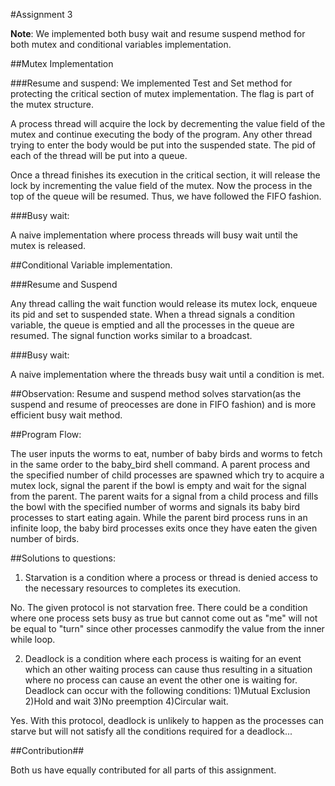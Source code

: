 #Assignment 3

**Note**: We implemented both busy wait and resume suspend method for both mutex and conditional variables implementation.

##Mutex Implementation

###Resume and suspend:
We implemented Test and Set method for protecting the critical section of mutex implementation. The flag is part of the mutex structure.

A process thread will acquire the lock by decrementing the value field of the mutex and continue executing the body of the program. Any other thread trying to enter the body would be put into the suspended state. The pid of each of the thread will be put into a queue.

Once a thread finishes its execution in the critical section, it will release the lock by incrementing the value field of the mutex. Now the process in the top of the queue will be resumed. Thus, we have followed the FIFO fashion.

###Busy wait:

A naive implementation where process threads will busy wait until the mutex is released.


##Conditional Variable implementation.

###Resume and Suspend

Any thread calling the wait function would release its mutex lock, enqueue its pid and set to suspended state. When a thread signals a condition variable, the queue is emptied and all the processes in the queue are resumed. The signal function works similar to a broadcast.

###Busy wait:

A naive implementation where the threads busy wait until a condition is met.

##Observation:
Resume and suspend method solves starvation(as the suspend and resume of preocesses are done in FIFO fashion) and is more efficient busy wait method.

##Program Flow:

The user inputs the worms to eat, number of baby birds and worms to fetch in the same order to the baby_bird shell command. A parent process and the specified number of child processes are spawned which try to acquire a mutex lock, signal the parent if the bowl is empty and wait for the signal from the parent.
The parent waits for a signal from a child process and fills the bowl with the specified number of worms and signals its baby bird processes to start eating again. While the parent bird process runs in an infinite loop, the baby bird processes exits once they have eaten the given number of birds.

##Solutions to questions:

1) Starvation is a condition where a process or thread is denied access to the necessary resources to completes its execution.

No. The given protocol is not starvation free. There could be a condition where one process sets busy as true but cannot come out as "me" will not be equal to "turn" since other processes canmodify the value from the inner while loop.

2) Deadlock is a condition where each process is waiting for an event which an other waiting process can cause thus resulting in a situation where no process can cause an event the other one is waiting for. Deadlock can occur with the following conditions:
1)Mutual Exclusion
2)Hold and wait
3)No preemption
4)Circular wait.

Yes. With this protocol, deadlock is unlikely to happen as the processes can starve but will not satisfy all the conditions required for a deadlock...

##Contribution##

Both us have equally contributed for all parts of this assignment.



